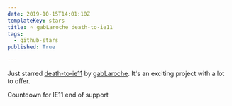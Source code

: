 ```yaml
---
date: 2019-10-15T14:01:10Z
templateKey: stars
title: ⭐ gabLaroche death-to-ie11
tags:
  - github-stars
published: True

---
```


Just starred [death-to-ie11](https://github.com/gabLaroche/death-to-ie11) by [gabLaroche](https://github.com/gabLaroche). It's an exciting project with a lot to offer.

Countdown for IE11 end of support
